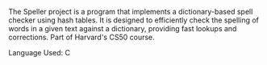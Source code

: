 The Speller project is a program that implements a dictionary-based spell checker using hash tables. It is designed to efficiently check the spelling of words in a given text against a dictionary, providing fast lookups and corrections. Part of Harvard's CS50 course.

Language Used: C

